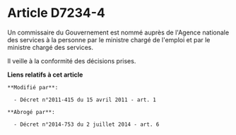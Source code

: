 # Article D7234-4

Un commissaire du Gouvernement est nommé auprès de l'Agence nationale des services à la personne par le ministre chargé de
l'emploi et par le ministre chargé des services.

Il veille à la conformité des décisions prises.

**Liens relatifs à cet article**

	**Modifié par**:

	  - Décret n°2011-415 du 15 avril 2011 - art. 1

	**Abrogé par**:

	  - Décret n°2014-753 du 2 juillet 2014 - art. 6
